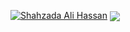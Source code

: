 
[![Shahzada Ali Hassan](https://shahzadaalihassan.com/static/images/social-sharing.png)](https://shahzadaalihassan.com)
<img
  align="center"
  src="https://github-readme-stats.vercel.app/api/?username=rebelchris&theme=dracula"
/>
